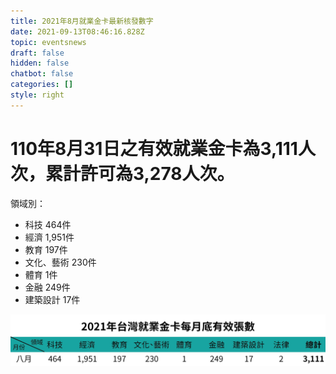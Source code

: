 ```yaml
---
title: 2021年8月就業金卡最新核發數字
date: 2021-09-13T08:46:16.828Z
topic: eventsnews
draft: false
hidden: false
chatbot: false
categories: []
style: right
---
```

# 110年8月31日之有效就業金卡為3,111人次，累計許可為3,278人次。

領域別：

* 科技 464件
* 經濟 1,951件
* 教育 197件
* 文化、藝術 230件
* 體育 1件
* 金融 249件
* 建築設計 17件

![2021年台灣就業金卡每月底有效張數- 八月](/cms-uploads/2021年台灣就業金卡每月底有效張數-8中.jpg "2021年台灣就業金卡每月底有效張數- 八月")